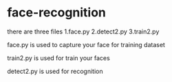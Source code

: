 # face-recognition

there are three files 
1.face.py
2.detect2.py
3.train2.py

face.py is used to capture your face for training dataset

train2.py is used for train your faces

detect2.py is used for recognition 

